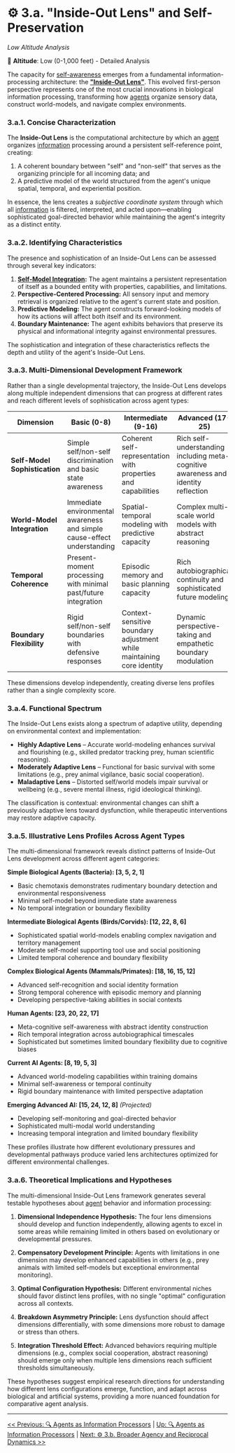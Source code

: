 # ⚙️ 3.a. "Inside-Out Lens" and Self-Preservation
*Low Altitude Analysis*

📍 **Altitude**: Low (0-1,000 feet) - Detailed Analysis

The capacity for [self-awareness](../glossary/S.md#self-awareness) emerges from a fundamental information-processing architecture: the **["Inside-Out Lens"](../glossary/I.md#inside-out-lens)**. This evolved first-person perspective represents one of the most crucial innovations in biological information processing, transforming how [agents](../glossary/A.md#agent) organize sensory data, construct world-models, and navigate complex environments.

### **3.a.1. Concise Characterization**

The **Inside-Out Lens** is the computational architecture by which an [agent](../glossary/A.md#agent) organizes [information](../glossary/I.md#information) processing around a persistent self-reference point, creating:

1. A coherent boundary between "self" and "non-self" that serves as the organizing principle for all incoming data; and
2. A predictive model of the world structured from the agent's unique spatial, temporal, and experiential position.

In essence, the lens creates a *subjective coordinate system* through which all [information](../glossary/I.md#information) is filtered, interpreted, and acted upon—enabling sophisticated goal-directed behavior while maintaining the agent's integrity as a distinct entity.

### **3.a.2. Identifying Characteristics**

The presence and sophistication of an Inside-Out Lens can be assessed through several key indicators:

1. **[Self-Model Integration](../glossary/S.md#self-awareness):** The agent maintains a persistent representation of itself as a bounded entity with properties, capabilities, and limitations.
2. **Perspective-Centered Processing:** All sensory input and memory retrieval is organized relative to the agent's current state and position.
3. **Predictive Modeling:** The agent constructs forward-looking models of how its actions will affect both itself and its environment.
4. **Boundary Maintenance:** The agent exhibits behaviors that preserve its physical and informational integrity against environmental pressures.

The sophistication and integration of these characteristics reflects the depth and utility of the agent's Inside-Out Lens.

### **3.a.3. Multi-Dimensional Development Framework**

Rather than a single developmental trajectory, the Inside-Out Lens develops along multiple independent dimensions that can progress at different rates and reach different levels of sophistication across agent types:

| Dimension | Basic (0-8) | Intermediate (9-16) | Advanced (17-25) |
|-----------|-------------|---------------------|------------------|
| **Self-Model Sophistication** | Simple self/non-self discrimination and basic state awareness | Coherent self-representation with properties and capabilities | Rich self-understanding including meta-cognitive awareness and identity reflection |
| **World-Model Integration** | Immediate environmental awareness and simple cause-effect understanding | Spatial-temporal modeling with predictive capacity | Complex multi-scale world models with abstract reasoning |
| **Temporal Coherence** | Present-moment processing with minimal past/future integration | Episodic memory and basic planning capacity | Rich autobiographical continuity and sophisticated future modeling |
| **Boundary Flexibility** | Rigid self/non-self boundaries with defensive responses | Context-sensitive boundary adjustment while maintaining core identity | Dynamic perspective-taking and empathetic boundary modulation |

These dimensions develop independently, creating diverse lens profiles rather than a single complexity score.

### **3.a.4. Functional Spectrum**

The Inside-Out Lens exists along a spectrum of adaptive utility, depending on environmental context and implementation:

- **Highly Adaptive Lens** – Accurate world-modeling enhances survival and flourishing (e.g., skilled predator tracking prey, human scientific reasoning).
- **Moderately Adaptive Lens** – Functional for basic survival with some limitations (e.g., prey animal vigilance, basic social cooperation).
- **Maladaptive Lens** – Distorted self/world models impair survival or wellbeing (e.g., severe mental illness, rigid ideological thinking).

The classification is contextual: environmental changes can shift a previously adaptive lens toward dysfunction, while therapeutic interventions may restore adaptive capacity.

### **3.a.5. Illustrative Lens Profiles Across Agent Types**

The multi-dimensional framework reveals distinct patterns of Inside-Out Lens development across different agent categories:

**Simple Biological Agents (Bacteria): [3, 5, 2, 1]**
- Basic chemotaxis demonstrates rudimentary boundary detection and environmental responsiveness
- Minimal self-model beyond immediate state awareness
- No temporal integration or boundary flexibility

**Intermediate Biological Agents (Birds/Corvids): [12, 22, 8, 6]**
- Sophisticated spatial world-models enabling complex navigation and territory management
- Moderate self-model supporting tool use and social positioning
- Limited temporal coherence and boundary flexibility

**Complex Biological Agents (Mammals/Primates): [18, 16, 15, 12]**
- Advanced self-recognition and social identity formation
- Strong temporal coherence with episodic memory and planning
- Developing perspective-taking abilities in social contexts

**Human Agents: [23, 20, 22, 17]**
- Meta-cognitive self-awareness with abstract identity construction
- Rich temporal integration across autobiographical timescales
- Sophisticated but sometimes limited boundary flexibility due to cognitive biases

**Current AI Agents: [8, 19, 5, 3]**
- Advanced world-modeling capabilities within training domains
- Minimal self-awareness or temporal continuity
- Rigid boundary maintenance with limited perspective adaptation

**Emerging Advanced AI: [15, 24, 12, 8]** *(Projected)*
- Developing self-monitoring and goal-directed behavior
- Sophisticated multi-modal world understanding
- Increasing temporal integration and limited boundary flexibility

These profiles illustrate how different evolutionary pressures and developmental pathways produce varied lens architectures optimized for different environmental challenges.

### **3.a.6. Theoretical Implications and Hypotheses**

The multi-dimensional Inside-Out Lens framework generates several testable hypotheses about [agent](../glossary/A.md#agent) behavior and information processing:

1. **Dimensional Independence Hypothesis:** The four lens dimensions should develop and function independently, allowing agents to excel in some areas while remaining limited in others based on evolutionary or developmental pressures.

2. **Compensatory Development Principle:** Agents with limitations in one dimension may develop enhanced capabilities in others (e.g., prey animals with limited self-models but exceptional environmental monitoring).

3. **Optimal Configuration Hypothesis:** Different environmental niches should favor distinct lens profiles, with no single "optimal" configuration across all contexts.

4. **Breakdown Asymmetry Principle:** Lens dysfunction should affect dimensions differentially, with some dimensions more robust to damage or stress than others.

5. **Integration Threshold Effect:** Advanced behaviors requiring multiple dimensions (e.g., complex social cooperation, abstract reasoning) should emerge only when multiple lens dimensions reach sufficient thresholds simultaneously.

These hypotheses suggest empirical research directions for understanding how different lens configurations emerge, function, and adapt across biological and artificial systems, providing a more nuanced foundation for comparative agent analysis.

---
[<< Previous: 🔍 Agents as Information Processors](3-agents-as-information-processors.md) | [Up: 🔍 Agents as Information Processors](3-agents-as-information-processors.md) | [Next: ⚙️ 3.b. Broader Agency and Reciprocal Dynamics >>](3b-broader-agency-reciprocal-dynamics.md)
